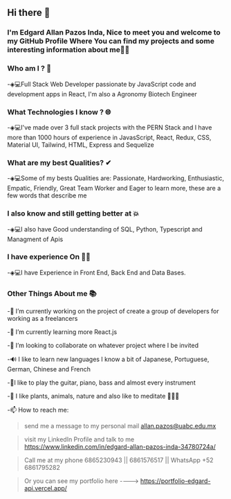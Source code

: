 ## Hi there 👋
### I'm Edgard Allan Pazos Inda, Nice to meet you and welcome to my GitHub Profile Where You can find my projects and some interesting information about me👨‍💻




### Who am I ? 👦
-◈💻Full Stack Web Developer passionate by JavaScript code and development apps in React, I'm also a Agronomy Biotech Engineer


### What Technologies I know ? 🌐
-◈💻I've made over 3 full stack projects with the PERN Stack and I have more than 1000 hours of experience in JavasScript, React, Redux, CSS, Material UI, Tailwind, HTML, Express and Sequelize


### What are my best Qualities? ✔
-◈💻Some of my bests Qualities are: Passionate, Hardworking, Enthusiastic, Empatic, Friendly, Great Team Worker and Eager to learn more, these are a few words that describe me


### I also know and still getting better at 💥
-◈💻I also have Good understanding of SQL, Python, Typescript and Managment of Apis


### I have experience On 👨‍💻
-◈💻I have Experience in Front End, Back End and Data Bases.


### Other Things About me 📚
-🔭 I’m currently working on the project of create a group of developers for working as a freelancers

-🌱 I’m currently learning more React.js

-👯 I’m looking to collaborate on whatever project where I be invited

-🔊 I like to learn new languages I know a bit of Japanese, Portuguese, German, Chinese and French

-🎸I like to play the guitar, piano, bass and almost every instrument

-🌿 I like plants, animals, nature and also like to meditate 🧘‍🧘‍♂️
 
-📫 How to reach me: 
 > send me a message to my personal mail allan.pazos@uabc.edu.mx
 
 > visit my LinkedIn Profile and talk to me https://www.linkedin.com/in/edgard-allan-pazos-inda-34780724a/
 
 > Call me at my phone 6865230943 || 6861576517 || WhatsApp +52 6861795282

 > Or you can see my portfolio here ----> https://portfolio-edgard-api.vercel.app/
